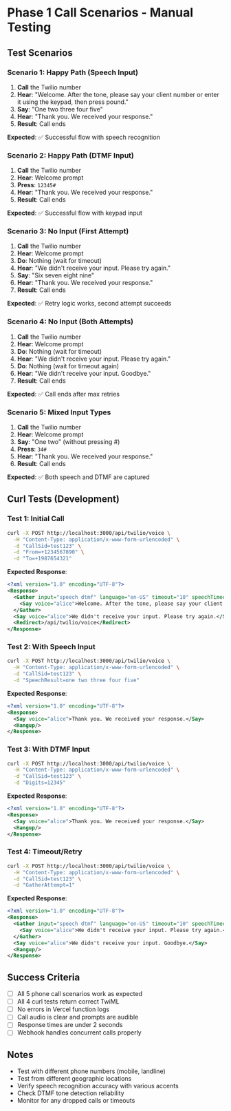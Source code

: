 # Phase 1 Call Scenarios - Manual Testing

## Test Scenarios

### Scenario 1: Happy Path (Speech Input)
1. **Call** the Twilio number
2. **Hear**: "Welcome. After the tone, please say your client number or enter it using the keypad, then press pound."
3. **Say**: "One two three four five"
4. **Hear**: "Thank you. We received your response."
5. **Result**: Call ends

**Expected**: ✅ Successful flow with speech recognition

### Scenario 2: Happy Path (DTMF Input)
1. **Call** the Twilio number
2. **Hear**: Welcome prompt
3. **Press**: `12345#`
4. **Hear**: "Thank you. We received your response."
5. **Result**: Call ends

**Expected**: ✅ Successful flow with keypad input

### Scenario 3: No Input (First Attempt)
1. **Call** the Twilio number
2. **Hear**: Welcome prompt
3. **Do**: Nothing (wait for timeout)
4. **Hear**: "We didn't receive your input. Please try again."
5. **Say**: "Six seven eight nine"
6. **Hear**: "Thank you. We received your response."
7. **Result**: Call ends

**Expected**: ✅ Retry logic works, second attempt succeeds

### Scenario 4: No Input (Both Attempts)
1. **Call** the Twilio number
2. **Hear**: Welcome prompt
3. **Do**: Nothing (wait for timeout)
4. **Hear**: "We didn't receive your input. Please try again."
5. **Do**: Nothing (wait for timeout again)
6. **Hear**: "We didn't receive your input. Goodbye."
7. **Result**: Call ends

**Expected**: ✅ Call ends after max retries

### Scenario 5: Mixed Input Types
1. **Call** the Twilio number
2. **Hear**: Welcome prompt
3. **Say**: "One two" (without pressing #)
4. **Press**: `34#`
5. **Hear**: "Thank you. We received your response."
6. **Result**: Call ends

**Expected**: ✅ Both speech and DTMF are captured

## Curl Tests (Development)

### Test 1: Initial Call
```bash
curl -X POST http://localhost:3000/api/twilio/voice \
  -H "Content-Type: application/x-www-form-urlencoded" \
  -d "CallSid=test123" \
  -d "From=+1234567890" \
  -d "To=+1987654321"
```

**Expected Response**:
```xml
<?xml version="1.0" encoding="UTF-8"?>
<Response>
  <Gather input="speech dtmf" language="en-US" timeout="10" speechTimeout="3" finishOnKey="#" action="/api/twilio/voice" method="POST">
    <Say voice="alice">Welcome. After the tone, please say your client number or enter it using the keypad, then press pound.</Say>
  </Gather>
  <Say voice="alice">We didn't receive your input. Please try again.</Say>
  <Redirect>/api/twilio/voice</Redirect>
</Response>
```

### Test 2: With Speech Input
```bash
curl -X POST http://localhost:3000/api/twilio/voice \
  -H "Content-Type: application/x-www-form-urlencoded" \
  -d "CallSid=test123" \
  -d "SpeechResult=one two three four five"
```

**Expected Response**:
```xml
<?xml version="1.0" encoding="UTF-8"?>
<Response>
  <Say voice="alice">Thank you. We received your response.</Say>
  <Hangup/>
</Response>
```

### Test 3: With DTMF Input
```bash
curl -X POST http://localhost:3000/api/twilio/voice \
  -H "Content-Type: application/x-www-form-urlencoded" \
  -d "CallSid=test123" \
  -d "Digits=12345"
```

**Expected Response**:
```xml
<?xml version="1.0" encoding="UTF-8"?>
<Response>
  <Say voice="alice">Thank you. We received your response.</Say>
  <Hangup/>
</Response>
```

### Test 4: Timeout/Retry
```bash
curl -X POST http://localhost:3000/api/twilio/voice \
  -H "Content-Type: application/x-www-form-urlencoded" \
  -d "CallSid=test123" \
  -d "GatherAttempt=1"
```

**Expected Response**:
```xml
<?xml version="1.0" encoding="UTF-8"?>
<Response>
  <Gather input="speech dtmf" language="en-US" timeout="10" speechTimeout="3" finishOnKey="#" action="/api/twilio/voice" method="POST">
    <Say voice="alice">We didn't receive your input. Please try again.</Say>
  </Gather>
  <Say voice="alice">We didn't receive your input. Goodbye.</Say>
  <Hangup/>
</Response>
```

## Success Criteria

- [ ] All 5 phone call scenarios work as expected
- [ ] All 4 curl tests return correct TwiML
- [ ] No errors in Vercel function logs
- [ ] Call audio is clear and prompts are audible
- [ ] Response times are under 2 seconds
- [ ] Webhook handles concurrent calls properly

## Notes

- Test with different phone numbers (mobile, landline)
- Test from different geographic locations
- Verify speech recognition accuracy with various accents
- Check DTMF tone detection reliability
- Monitor for any dropped calls or timeouts